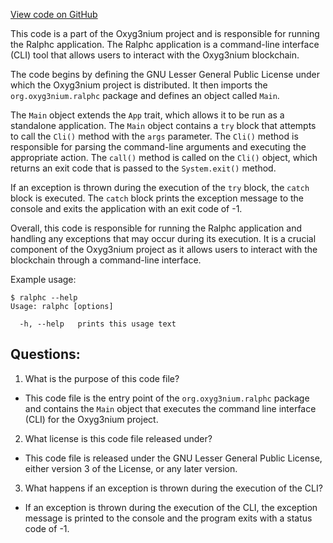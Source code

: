 [View code on GitHub](https://github.com/oxyg3nium/oxyg3nium/ralphc/src/main/scala/org/oxyg3nium/ralphc/Ralphc.scala)

This code is a part of the Oxyg3nium project and is responsible for running the Ralphc application. The Ralphc application is a command-line interface (CLI) tool that allows users to interact with the Oxyg3nium blockchain. 

The code begins by defining the GNU Lesser General Public License under which the Oxyg3nium project is distributed. It then imports the `org.oxyg3nium.ralphc` package and defines an object called `Main`. 

The `Main` object extends the `App` trait, which allows it to be run as a standalone application. The `Main` object contains a `try` block that attempts to call the `Cli()` method with the `args` parameter. The `Cli()` method is responsible for parsing the command-line arguments and executing the appropriate action. The `call()` method is called on the `Cli()` object, which returns an exit code that is passed to the `System.exit()` method. 

If an exception is thrown during the execution of the `try` block, the `catch` block is executed. The `catch` block prints the exception message to the console and exits the application with an exit code of -1. 

Overall, this code is responsible for running the Ralphc application and handling any exceptions that may occur during its execution. It is a crucial component of the Oxyg3nium project as it allows users to interact with the blockchain through a command-line interface. 

Example usage:

```
$ ralphc --help
Usage: ralphc [options]

  -h, --help   prints this usage text
```
## Questions: 
 1. What is the purpose of this code file?
- This code file is the entry point of the `org.oxyg3nium.ralphc` package and contains the `Main` object that executes the command line interface (CLI) for the Oxyg3nium project.

2. What license is this code file released under?
- This code file is released under the GNU Lesser General Public License, either version 3 of the License, or any later version.

3. What happens if an exception is thrown during the execution of the CLI?
- If an exception is thrown during the execution of the CLI, the exception message is printed to the console and the program exits with a status code of -1.